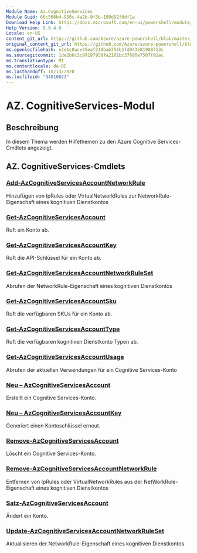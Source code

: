 ```yaml
---
Module Name: Az.CognitiveServices
Module Guid: 66c566b4-950c-4a2b-9f3b-199d92f0df1a
Download Help Link: https://docs.microsoft.com/en-us/powershell/module/az.cognitiveservices
Help Version: 0.9.4.0
Locale: en-US
content_git_url: https://github.com/Azure/azure-powershell/blob/master/src/CognitiveServices/CognitiveServices/help/Az.CognitiveServices.md
original_content_git_url: https://github.com/Azure/azure-powershell/blob/master/src/CognitiveServices/CognitiveServices/help/Az.CognitiveServices.md
ms.openlocfilehash: e3e1c0ace35eaf210bab756b1fd943e81988713c
ms.sourcegitcommit: 1de2b6c3c99197958fa2101bc37680e7507f91ac
ms.translationtype: MT
ms.contentlocale: de-DE
ms.lasthandoff: 10/13/2020
ms.locfileid: "94010023"
---
```

# AZ. CognitiveServices-Modul
## Beschreibung
In diesem Thema werden Hilfethemen zu den Azure Cognitive Services-Cmdlets angezeigt.

## AZ. CognitiveServices-Cmdlets
### [Add-AzCognitiveServicesAccountNetworkRule](Add-AzCognitiveServicesAccountNetworkRule.md)
Hinzufügen von IpRules oder VirtualNetworkRules zur NetworkRule-Eigenschaft eines kognitiven Dienstkontos

### [Get-AzCognitiveServicesAccount](Get-AzCognitiveServicesAccount.md)
Ruft ein Konto ab.

### [Get-AzCognitiveServicesAccountKey](Get-AzCognitiveServicesAccountKey.md)
Ruft die API-Schlüssel für ein Konto ab.

### [Get-AzCognitiveServicesAccountNetworkRuleSet](Get-AzCognitiveServicesAccountNetworkRuleSet.md)
Abrufen der NetworkRule-Eigenschaft eines kognitiven Dienstkontos

### [Get-AzCognitiveServicesAccountSku](Get-AzCognitiveServicesAccountSku.md)
Ruft die verfügbaren SKUs für ein Konto ab.

### [Get-AzCognitiveServicesAccountType](Get-AzCognitiveServicesAccountType.md)
Ruft die verfügbaren kognitiven Dienstkonto Typen ab.

### [Get-AzCognitiveServicesAccountUsage](Get-AzCognitiveServicesAccountUsage.md)
Abrufen der aktuellen Verwendungen für ein Cognitive Services-Konto

### [Neu – AzCognitiveServicesAccount](New-AzCognitiveServicesAccount.md)
Erstellt ein Cognitive Services-Konto.

### [Neu – AzCognitiveServicesAccountKey](New-AzCognitiveServicesAccountKey.md)
Generiert einen Kontoschlüssel erneut.

### [Remove-AzCognitiveServicesAccount](Remove-AzCognitiveServicesAccount.md)
Löscht ein Cognitive Services-Konto.

### [Remove-AzCognitiveServicesAccountNetworkRule](Remove-AzCognitiveServicesAccountNetworkRule.md)
Entfernen von IpRules oder VirtualNetworkRules aus der NetWorkRule-Eigenschaft eines kognitiven Dienstkontos

### [Satz-AzCognitiveServicesAccount](Set-AzCognitiveServicesAccount.md)
Ändert ein Konto.

### [Update-AzCognitiveServicesAccountNetworkRuleSet](Update-AzCognitiveServicesAccountNetworkRuleSet.md)
Aktualisieren der NetworkRule-Eigenschaft eines kognitiven Dienstkontos

